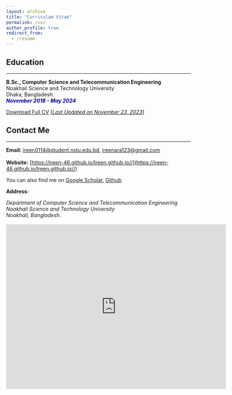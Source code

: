 ```yaml
---
layout: archive
title: "Curriculam Vitae"
permalink: /cv/
author_profile: true
redirect_from:
  - /resume
---
```


## Education 
-------------
<b>B.Sc., Computer Science and Telecommunication Engineering</b><br />
Noakhali Science and Technology University<br />
Dhaka, Bangladesh<br />
<i style='color:#000099;'>**November 2018 - May 2024**</i>



[Download Full CV](https://annoy180104109.github.io/asifur-rahim.github.io/files/Academic_CV_Annoy.pdf) [<ins>*Last Updated on November 23, 2023*</ins>]

## Contact Me
-------------

**Email:** ireen0114@student.nstu.edu.bd, ireenara123@gmail.com<br /> 
 <br /> 
**Website:** [https://ireen-46.github.io/Ireen.github.io//](https://ireen-46.github.io/Ireen.github.io//) <br />

You can also find me on [Google Scholar](https://scholar.google.com/citations?user=NJeAzDcAAAAJ&hl=en), [Github](https://github.com/Ireen-46).


**Address:**
<address>
Department of Computer Science and Telecommunication Engineering<br /> 
Noakhali Science and Technology University <br /> 
Noakhali, Bangladesh. <br /> 
</address> 
<br /> 
<iframe src="https://www.google.com/maps/embed?pb=!1m14!1m8!1m3!1d14713.171438916153!2d91.1027708!3d22.7916098!3m2!1i1024!2i768!4f13.1!3m3!1m2!1s0x3754af712aaac0b7%3A0x4bab3d112f6b6f3f!2sNoakhali%20Science%20and%20Technology%20University!5e0!3m2!1sen!2sbd!4v1719483247803!5m2!1sen!2sbd" width="600" height="450" style="border:0;" allowfullscreen="" loading="lazy" referrerpolicy="no-referrer-when-downgrade"></iframe>